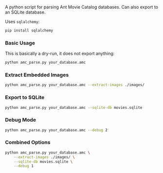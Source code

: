 A python script for parsing Ant Movie Catalog databases. Can also export to an SQLite database.

Uses `sqlalchemy`:
```bash
pip install sqlalchemy
```

### Basic Usage
This is basically a dry-run, it does not export anything:

```bash
python amc_parse.py your_database.amc
```

### Extract Embedded Images

```bash
python amc_parse.py your_database.amc --extract-images ./images/
```

### Export to SQLite

```bash
python amc_parse.py your_database.amc --sqlite-db movies.sqlite
```

### Debug Mode

```bash
python amc_parse.py your_database.amc --debug 2
```

### Combined Options

```bash
python amc_parse.py your_database.amc \
    --extract-images ./images/ \
    --sqlite-db movies.sqlite \
    --debug 1
```
